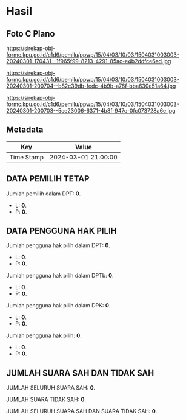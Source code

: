 # Hasil

## Foto C Plano

https://sirekap-obj-formc.kpu.go.id/c1d6/pemilu/ppwp/15/04/03/10/03/1504031003003-20240301-170431--1f965f99-8213-4291-85ac-e4b2ddfce6ad.jpg

https://sirekap-obj-formc.kpu.go.id/c1d6/pemilu/ppwp/15/04/03/10/03/1504031003003-20240301-200704--b82c39db-fedc-4b9b-a76f-bba630e51a64.jpg

https://sirekap-obj-formc.kpu.go.id/c1d6/pemilu/ppwp/15/04/03/10/03/1504031003003-20240301-200703--5ce23006-6371-4b8f-947c-0fc073728a6e.jpg


## Metadata

| Key        | Value               |
| ---------- | ------------------- |
| Time Stamp | 2024-03-01 21:00:00 |


## DATA PEMILIH TETAP

Jumlah pemilih dalam DPT: **0**.
 * L: **0**.
 * P: **0**.

## DATA PENGGUNA HAK PILIH

Jumlah pengguna hak pilih dalam DPT: **0**.
 * L: **0**.
 * P: **0**.

Jumlah pengguna hak pilih dalam DPTb: **0**.
 * L: **0**.
 * P: **0**.

Jumlah pengguna hak pilih dalam DPK: **0**.
 * L: **0**.
 * P: **0**.

Jumlah pengguna hak pilih: **0**.
 * L: **0**.
 * P: **0**.

## JUMLAH SUARA SAH DAN TIDAK SAH

JUMLAH SELURUH SUARA SAH: **0**.

JUMLAH SUARA TIDAK SAH: **0**.

JUMLAH SELURUH SUARA SAH DAN SUARA TIDAK SAH: **0**.


